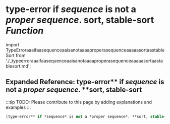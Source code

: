 # **type-error** if *sequence* is not a *proper sequence*. **sort, stable-sort** *Function*

import TypeErroraaaifaasequenceaaisanotaaaaproperasequenceaaaaasortaastableSort from './_typeerroraaaifaasequenceaaisanotaaaaproperasequenceaaaaasortaastablesort.md';

<TypeErroraaaifaasequenceaaisanotaaaaproperasequenceaaaaasortaastableSort />

## Expanded Reference: type-error** if *sequence* is not a *proper sequence*. **sort, stable-sort

:::tip
TODO: Please contribute to this page by adding explanations and examples
:::

```lisp
(type-error** if *sequence* is not a *proper sequence*. **sort, stable-sort )
```
